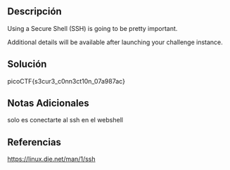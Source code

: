 
## Descripción

Using a Secure Shell (SSH) is going to be pretty important.

Additional details will be available after launching your challenge instance.
## Solución

picoCTF{s3cur3_c0nn3ct10n_07a987ac}
## Notas Adicionales

solo es conectarte al ssh en el webshell
## Referencias
https://linux.die.net/man/1/ssh
